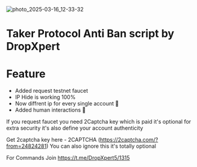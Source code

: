 ![photo_2025-03-16_12-33-32](https://github.com/user-attachments/assets/3882c428-12b6-4be0-a61d-707e3b6dbf32)
# Taker Protocol Anti Ban script by DropXpert
# Feature
* Added request testnet faucet
* IP Hide is working 100%
* Now diffrent ip for every single account 🤫
* Added human interactions 🤫

If you request faucet you need 2Captcha key which is paid it's optional for extra security it's also define your account authenticity 

Get 2captcha key here - 2CAPTCHA (https://2captcha.com/?from=24824281)
You can also ignore this it's totally optional

For Commands Join https://t.me/DropXpert5/1315

